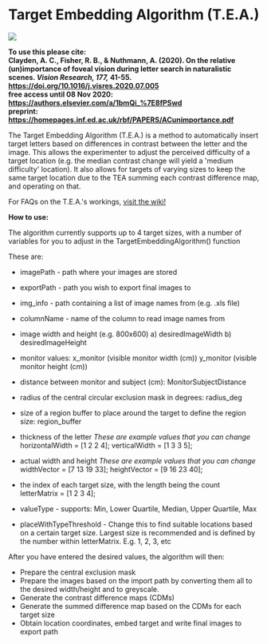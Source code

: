 
# Target Embedding Algorithm (T.E.A.)


<img src='./TeaGif-min.gif'>

**To use this please cite:  <br />
Clayden, A. C., Fisher, R. B., & Nuthmann, A. (2020). On the relative (un)importance of foveal vision during letter search in naturalistic scenes. _Vision Research, 177,_ 41-55. https://doi.org/10.1016/j.visres.2020.07.005  
free access until 08 Nov 2020: https://authors.elsevier.com/a/1bmQi_%7E8fPSwd  <br />
preprint: https://homepages.inf.ed.ac.uk/rbf/PAPERS/ACunimportance.pdf**

The Target Embedding Algorithm (T.E.A.) is a method to automatically insert target letters based on differences in contrast between the letter and the image. This allows the experimenter to adjust the perceived difficulty of a target location (e.g. the median contrast change will yield a 'medium difficulty' location). It also allows for targets of varying sizes to keep the same target location due to the TEA summing each contrast difference map, and operating on that.

For FAQs on the T.E.A.'s workings, [visit the wiki!](https://github.com/AdamClayden93/tea/wiki)

**How to use:**

The algorithm currently supports up to 4 target sizes, with a number of variables for you to adjust in the TargetEmbeddingAlgorithm() function

These are:

* imagePath - path where your images are stored

* exportPath - path you wish to export final images to

* img_info - path containing a list of image names from (e.g. .xls file)

* columnName - name of the column to read image names from

* image width and height (e.g. 800x600) a) desiredImageWidth b) desiredImageHeight

* monitor values: x_monitor (visible monitor width (cm)) y_monitor (visible monitor height (cm))
    
* distance between monitor and subject (cm): MonitorSubjectDistance

* radius of the central circular exclusion mask in degrees: radius_deg

* size of a region buffer to place around the target to define the region size: region_buffer
    
* thickness of the letter
*These are example values that you can change*
horizontalWidth = [1 2 2 4];
verticalWidth = [1 3 3 5];
    
* actual width and height
*These are example values that you can change*
widthVector = [7 13 19 33];
heightVector = [9 16 23 40];
    
* the index of each target size, with the length being the count
letterMatrix = [1 2 3 4];
    
* valueType - supports: Min, Lower Quartile, Median, Upper Quartile, Max
    
* placeWithTypeThreshold - Change this to find suitable locations based on a certain target size. Largest size is recommended and is defined by the number within letterMatrix. E.g. 1, 2, 3, etc

After you have entered the desired values, the algorithm will then:

* Prepare the central exclusion mask
* Prepare the images based on the import path by converting them all to the desired width/height and to 
  greyscale. 
* Generate the contrast difference maps (CDMs)
* Generate the summed difference map based on the CDMs for each target size
* Obtain location coordinates, embed target and write final images to export path
